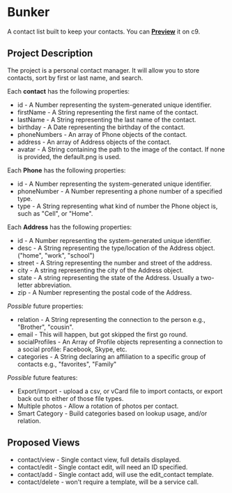 Bunker
======

A contact list built to keep your contacts. You can **[Preview](https://bunker-c9-nathanbland.c9.io/)** it on c9.

Project Description
-------------------
The project is a personal contact manager. It will allow you to store contacts, sort by first or last name, and search. 

Each **contact** has the following properties:

- id - A Number representing the system-generated unique identifier.
- firstName - A String representing the first name of the contact.
- lastName - A String representing the last name of the contact.
- birthday - A Date representing the birthday of the contact.
- phoneNumbers - An array of Phone objects of the contact.
- address - An array of Address objects of the contact.
- avatar - A String containing the path to the image of the contact. If none is provided, the default.png is used.

Each **Phone** has the following properties:
- id - A Number representing the system-generated unique identifier.
- phoneNumber - A Number representing a phone number of a specified type.
- type - A String representing what kind of number the Phone object is, such as "Cell", or "Home".

Each **Address** has the following properties:
- id - A Number representing the system-generated unique identifier.
- desc - A String representing the type/location of the Address object. ("home", "work", "school")
- street - A String representing the number and street of the address.
- city - A string representing the city of the Address object.
- state - A string representing the state of the Address. Usually a two-letter abbreviation. 
- zip - A Number representing the postal code of the Address.

*Possible* future properties:
- relation - A String representing the connection to the person e.g., "Brother", "cousin".
- email - This will happen, but got skipped the first go round.
- socialProfiles - An Array of Profile objects representing a connection to a social profile: Facebook, Skype, etc.
- categories - A String declaring an affiliation to a specific group of contacts e.g., "favorites", "Family"

*Possible* future features:
- Export/import - upload a csv, or vCard file to import contacts, or export back out to either of those file types.
- Multiple photos - Allow a rotation of photos per contact.
- Smart Category - Build categories based on lookup usage, and/or relation.  
 
Proposed Views
--------------
- contact/view - Single contact view, full details displayed.
- contact/edit - Single contact edit, will need an ID specified.
- contact/add - Single contact add, will use the edit_contact template.
- contact/delete - won't require a template, will be a service call.
